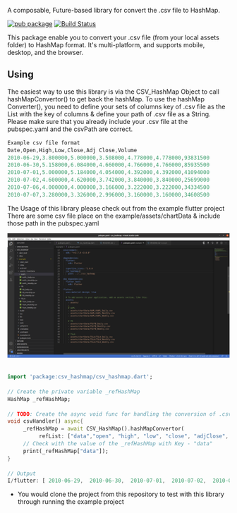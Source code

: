 A composable, Future-based library for convert the .csv file to HashMap.

[![pub package](https://img.shields.io/pub/v/http.svg)](https://pub.dev/packages/http)
[![Build Status](https://travis-ci.org/dart-lang/http.svg?branch=master)](https://travis-ci.org/dart-lang/http)

This package enable you to convert your .csv file (from your local assets folder) to HashMap format. It's multi-platform, and supports mobile, desktop,
and the browser.

## Using

The easiest way to use this library is via the CSV_HashMap Object to call hashMapConvertor() to get back the hashMap. To use the hashMap Converter(), you need to define your sets of columns key of .csv file as the List with the key of columns & define your path of .csv file as a String. Please make sure that you already include your .csv file at the pubspec.yaml and the csvPath are correct.

```dart
Example csv file format
Date,Open,High,Low,Close,Adj Close,Volume
2010-06-29,3.800000,5.000000,3.508000,4.778000,4.778000,93831500
2010-06-30,5.158000,6.084000,4.660000,4.766000,4.766000,85935500
2010-07-01,5.000000,5.184000,4.054000,4.392000,4.392000,41094000
2010-07-02,4.600000,4.620000,3.742000,3.840000,3.840000,25699000
2010-07-06,4.000000,4.000000,3.166000,3.222000,3.222000,34334500
2010-07-07,3.280000,3.326000,2.996000,3.160000,3.160000,34608500
```

The Usage of this library please check out from the example flutter project
There are some csv file place on the example/assets/chartData & include those path in the pubspec.yaml

![](refPics/csvPath.png)


```dart

import 'package:csv_hashmap/csv_hashmap.dart';

// Create the private variable _refHashMap
HashMap _refHashMap;

// TODO: Create the async void func for handling the conversion of .csv file to HashMap
void csvHandler() async{
     _refHashMap = await CSV_HashMap().hashMapConvertor(
          refList: ["data","open", "high", "low", "close", "adjClose", "vol"], csvPath: "assets/chartData/TSLA/TSLA_Daily.csv");
     // Check with the value of the _refHashMap with Key - "data"
     print(_refHashMap["data"]);
}

// Output
I/flutter: [ 2010-06-29,  2010-06-30,  2010-07-01,  2010-07-02,  2010-07-06,  2010-07-07,  2010-07-08,  2010-07-09,  2010-07-12,  2010-07-13,  2010-07-14,  2010-07-15,  2010-07-16,  2010-07-19,  2010-07-20,  2010-07-21,  2010-07-22,  2010-07-23,  2010-07-26,  2010-07-27,  2010-07-28,  2010-07-29,  2010-07-30,  2010-08-02,  2010-08-03,  2010-08-04,  2010-08-05,  2010-08-06,  2010-08-09,  2010-08-10,  2010-08-11,  2010-08-12,  2010-08-13,  2010-08-16,  2010-08-17,  2010-08-18,  2010-08-19,  2010-08-20,  2010-08-23,  2010-08-24,  2010-08-25,  2010-08-26,  2010-08-27,  2010-08-30,  2010-08-31,  2010-09-01,  2010-09-02,  2010-09-03,  2010-09-07,  2010-09-08,  2010-09-09,  2010-09-10,  2010-09-13,  2010-09-14,  2010-09-15,  2010-09-16,  2010-09-17,  2010-09-20,  2010-09-21,  2010-09-22,  2010-09-23,  2010-09-24,  2010-09-27,  2010-09-28,  2010-09-29,  2010-09-30,  2010-10-01,  2010-10-04,  2010-10-05,  2010-10-06,  2010-10-07,  2010-10-08,  2010-10-11,  2010-10-12,  2010-10-13,  2010-10-14,  2010-10-15,  2010-10-18,  2010-10 ...  ...  ...  ...

```

* You would clone the project from this repository to test with this library through running the example project 
